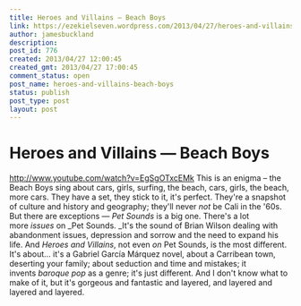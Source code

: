 ```yaml
---
title: Heroes and Villains — Beach Boys
link: https://ezekielseven.wordpress.com/2013/04/27/heroes-and-villains-beach-boys/
author: jamesbuckland
description: 
post_id: 776
created: 2013/04/27 12:00:45
created_gmt: 2013/04/27 17:00:45
comment_status: open
post_name: heroes-and-villains-beach-boys
status: publish
post_type: post
layout: post
---
```


# Heroes and Villains — Beach Boys

http://www.youtube.com/watch?v=EgSgOTxcEMk This is an enigma – the Beach Boys sing about cars, girls, surfing, the beach, cars, girls, the beach, more cars. They have a set, they stick to it, it's perfect. They're a snapshot of culture and history and geography; they'll never _not_ be Cali in the '60s. But there are exceptions — _Pet Sounds_ is a big one. There's a lot more _issues_ on _Pet Sounds. _It's the sound of Brian Wilson dealing with abandonment issues, depression and sorrow and the need to expand his life. And _Heroes and Villains_, not even _on_ Pet Sounds, is the most different. It's about... it's a Gabriel García Márquez novel, about a Carribean town, deserting your family; about seduction and time and mistakes; it invents _baroque pop_ as a genre; it's just different. And I don't know what to make of it, but it's gorgeous and fantastic and layered, and layered and layered and layered.